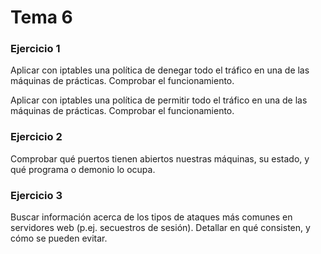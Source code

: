 # Tema 6

### Ejercicio 1
Aplicar con iptables una política de denegar todo el tráfico en una de las máquinas de prácticas. Comprobar el funcionamiento.



Aplicar con iptables una política de permitir todo el tráfico en una de las máquinas de prácticas. Comprobar el funcionamiento.

### Ejercicio 2
Comprobar qué puertos tienen abiertos nuestras máquinas, su estado, y qué programa o demonio lo ocupa.



### Ejercicio 3
Buscar información acerca de los tipos de ataques más comunes en servidores web (p.ej. secuestros de sesión). Detallar en qué consisten, y cómo se pueden evitar.